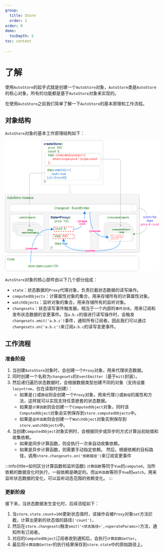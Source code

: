 ```yaml
---
group:
  title: Store
  order: 1  
order: 0  
demo:
  tocDepth: 5
toc: content

---
```


# 了解

使用`AutoStore`的起手式就是创建一个`AutoStore`对象，`AutoStore`类是`AutoStore`的核心对象，所有的功能都是基于`AutoStore`对象来实现的。

在使用`AutoStore`之前我们简单了解一下`AutoStore`的基本原理和工作流程。

## **对象结构**

`AutoStore`对象的基本工作原理结构如下：

![](./store.drawio.png)

`AutoStore`对象的核心部件由以下几个部分组成：

- `state`：状态数据的`Proxy`代理对象，负责拦截状态数据的读写操作。
- `computedObjects`：计算属性对象的集合，用来存储所有的计算属性对象。
- `watchObjects`：监听对象的集合，用来存储所有的监听对象。
- `changesets`：状态读写事件触发器，相当于一个内部的`事件总线`，用来订阅和发布状态数据的变更事件。当`a.b.c`的值进行读写操作时，会触发`changesets.emit('a.b.c')`事件，通知所有订阅者。因此我们可以通过`changesets.on('a.b.c')`来订阅`a.b.c`的读写变更事件。

## **工作流程**

### **准备阶段**

1. 当创建`AutoStore`对象时，会创建一个`Proxy`对象，用来代理状态数据。
2. 同时创建一个名称为`changesets`的`EventEmitter`（基于`mitt`封装）。
3. 然后递归遍历状态数据时，会根据数据类型创建不同的对象（支持设置`lazy=true`，仅在读取时创建）：
    - 如果是`{}`或`数组`则会创建一个`Proxy`对象，用来代理`{}`或`数组`的属性和方法，这样就可以实现支持任意嵌套的状态数据。
    - 如果是`计算函数`则会创建一个`ComputedObject`对象，同时该`ComputedObject`对象会实例保存到`store.computedObjects`中。
    - 如果是`监听函数`则会创建一个`WatchObject`对象实例保存到`store.watchObjects`中。
4. 当创建`ComputedObject`对象实例时，会根据同步或异步的方式计算出初始值和收集依赖。
    - 如果是同步计算函数，则会执行一次来自动收集依赖。
    - 如果是异步计算函数，则需要手动指定依赖。
  然后，根据依赖的目标路径，调用`store.changesets.on('依赖路径')`来订阅变更事件


:::info{title=如何区分计算函数和监听函数}
`计算函数`等同于`Vue`的`computed`，当所依赖的数据变化时执行，一般依赖是确定的。而`监听函数`等同于`Vue`的`watch`，用来监听状态数据的变化，可以监听动态范围的依赖变化。
:::


### **更新阶段**

接下来，当状态数据发生变化时，后续流程如下：

1. 当`store.state.count=100`更新状态值时，该操作会被`Proxy`对象`set`方法拦截，计算出更新的状态值的路径`['count']`，
2. 然后在`store.changesets`触发`emit('<状态路径>',<operateParams>)`方法，通知所有订阅者。
3. 对应的`ComputedObject`订阅者收到通知后，会执行`计算函数Getter`，
4. 最后将`计算函数Getter`的执行结果保存到`store.state`中的原始路径上。
